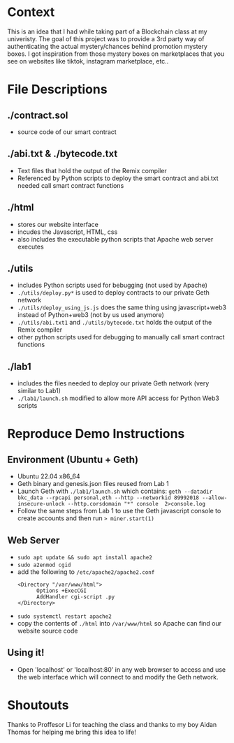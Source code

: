 # Context

This is an idea that I had while taking part of a Blockchain class at my univeristy. The goal of this project was to provide a 3rd party way of authenticating the actual mystery/chances behind promotion mystery boxes. I got inspiration from those mystery boxes on marketplaces that you see on websites like tiktok, instagram marketplace, etc..

# File Descriptions

## ./contract.sol
- source code of our smart contract

## ./abi.txt & ./bytecode.txt
- Text files that hold the output of the Remix compiler
- Referenced by Python scripts to deploy the smart contract and abi.txt needed call smart contract functions 

## ./html
 - stores our website interface
 - incudes the Javascript, HTML, css
 - also includes the executable python scripts that Apache web server executes

## ./utils 
- includes Python scripts used for bebugging (not used by Apache)
- `./utils/deploy.py*` is used to deploy contracts to our private Geth network
- `./utils/deploy_using_js.js` does the same thing using javascript+web3 instead of Python+web3 (not by us used anymore)
- `./utils/abi.txt1` and `./utils/bytecode.txt` holds the output of the Remix compiler
- other python scripts used for debugging to manually call smart contract functions

## ./lab1
- includes the files needed to deploy our private Geth network (very similar to Lab1)
- `./lab1/launch.sh` modified to allow more API access for Python Web3 scripts 

# Reproduce Demo Instructions

## Environment (Ubuntu + Geth)
- Ubuntu 22.04 x86_64
- Geth binary and genesis.json files reused from Lab 1
- Launch Geth with `./lab1/launch.sh` which contains: `geth --datadir bkc_data --rpcapi personal,eth --http --networkid 89992018 --allow-insecure-unlock --http.corsdomain "*" console  2>console.log`
- Follow the same steps from Lab 1 to use the Geth javascript console to create accounts and then run `> miner.start(1)`


## Web Server
- `sudo apt update && sudo apt install apache2`
- `sudo a2enmod cgid`
- add the following to `/etc/apache2/apache2.conf`
  ```
  <Directory "/var/www/html">
        Options +ExecCGI
        AddHandler cgi-script .py
  </Directory>
  ```
- `sudo systemctl restart apache2`
- copy the contents of `./html` into `/var/www/html` so Apache can find our website source code
  
## Using it!
- Open 'localhost' or 'localhost:80' in any web browser to access and use the web interface which will connect to and modify the Geth network.

# Shoutouts

Thanks to Proffesor Li for teaching the class and thanks to my boy Aidan Thomas for helping me bring this idea to life!
